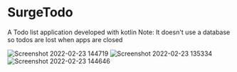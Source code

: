 # SurgeTodo
A Todo list application developed with kotlin 
Note: It doesn't use a database so todos are lost when apps are closed

![Screenshot 2022-02-23 144719](https://user-images.githubusercontent.com/87427477/155331986-1fcb63e3-e37f-42b2-9f67-8cded66b2983.png)
![Screenshot 2022-02-23 135334](https://user-images.githubusercontent.com/87427477/155331993-17359585-1e7e-450d-a5dd-d6044c4a4e66.png)
![Screenshot 2022-02-23 144646](https://user-images.githubusercontent.com/87427477/155332014-265060c5-ae66-498d-8f44-a151adf5f842.png)
